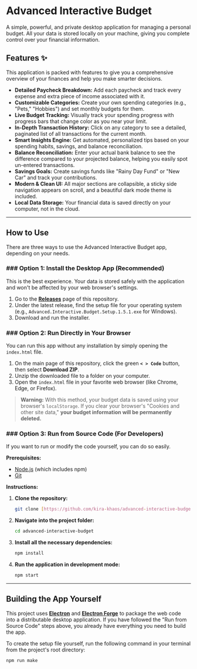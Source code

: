 # Advanced Interactive Budget

A simple, powerful, and private desktop application for managing a personal budget. All your data is stored locally on your machine, giving you complete control over your financial information.

## Features ✨

This application is packed with features to give you a comprehensive overview of your finances and help you make smarter decisions.

* **Detailed Paycheck Breakdown:** Add each paycheck and track every expense and extra piece of income associated with it.
* **Customizable Categories:** Create your own spending categories (e.g., "Pets," "Hobbies") and set monthly budgets for them.
* **Live Budget Tracking:** Visually track your spending progress with progress bars that change color as you near your limit.
* **In-Depth Transaction History:** Click on any category to see a detailed, paginated list of all transactions for the current month.
* **Smart Insights Engine:** Get automated, personalized tips based on your spending habits, savings, and balance reconciliation.
* **Balance Reconciliation:** Enter your actual bank balance to see the difference compared to your projected balance, helping you easily spot un-entered transactions.
* **Savings Goals:** Create savings funds like "Rainy Day Fund" or "New Car" and track your contributions.
* **Modern & Clean UI:** All major sections are collapsible, a sticky side navigation appears on scroll, and a beautiful dark mode theme is included.
* **Local Data Storage:** Your financial data is saved directly on your computer, not in the cloud.

---
## How to Use

There are three ways to use the Advanced Interactive Budget app, depending on your needs.

### ### Option 1: Install the Desktop App (Recommended)

This is the best experience. Your data is stored safely with the application and won't be affected by your web browser's settings.

1.  Go to the **[Releases](https://github.com/kira-khaos/advanced-interactive-budget/releases)** page of this repository.
2.  Under the latest release, find the setup file for your operating system (e.g., `Advanced.Interactive.Budget.Setup.1.5.1.exe` for Windows).
3.  Download and run the installer.

### ### Option 2: Run Directly in Your Browser

You can run this app without any installation by simply opening the `index.html` file.

1.  On the main page of this repository, click the green **`< > Code`** button, then select **Download ZIP**.
2.  Unzip the downloaded file to a folder on your computer.
3.  Open the `index.html` file in your favorite web browser (like Chrome, Edge, or Firefox).

> **Warning:** With this method, your budget data is saved using your browser's `localStorage`. If you clear your browser's "Cookies and other site data," **your budget information will be permanently deleted.**

### ### Option 3: Run from Source Code (For Developers)

If you want to run or modify the code yourself, you can do so easily.

**Prerequisites:**
* [Node.js](https://nodejs.org/) (which includes npm)
* [Git](https://git-scm.com/)

**Instructions:**
1.  **Clone the repository:**
    ```bash
    git clone [https://github.com/kira-khaos/advanced-interactive-budget.git](https://github.com/kira-khaos/advanced-interactive-budget.git)
    ```
2.  **Navigate into the project folder:**
    ```bash
    cd advanced-interactive-budget
    ```
3.  **Install all the necessary dependencies:**
    ```bash
    npm install
    ```
4.  **Run the application in development mode:**
    ```bash
    npm start
    ```

---
## Building the App Yourself

This project uses **[Electron](https://www.electronjs.org/)** and **[Electron Forge](https://www.electronforge.io/)** to package the web code into a distributable desktop application. If you have followed the "Run from Source Code" steps above, you already have everything you need to build the app.

To create the setup file yourself, run the following command in your terminal from the project's root directory:

```bash
npm run make